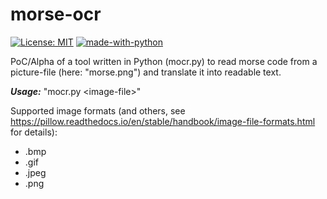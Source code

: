 # morse-ocr
[![License: MIT](https://img.shields.io/badge/License-MIT-yellow.svg)](https://opensource.org/licenses/MIT)
[![made-with-python](https://img.shields.io/badge/Made%20with-Python-1f425f.svg)](https://www.python.org/)

PoC/Alpha of a tool written in Python (mocr.py) to read morse code from a picture-file (here: "morse.png") and translate it into readable text.

***Usage:*** "mocr.py \<image-file>"

Supported image formats (and others, see https://pillow.readthedocs.io/en/stable/handbook/image-file-formats.html for details):
* .bmp
* .gif
* .jpeg
* .png
